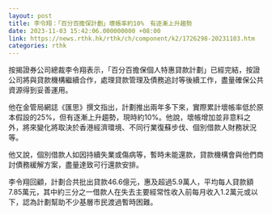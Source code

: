```yaml
---
layout: post
title: 李令翔：「百分百擔保計劃」壞帳率約10%　有逐漸上升趨勢
date: 2023-11-03 15:42:06.000000000 +08:00
link: https://news.rthk.hk/rthk/ch/component/k2/1726298-20231103.htm
categories: rthk
---
```


按揭證券公司總裁李令翔表示，「百分百擔保個人特惠貸款計劃」已經完結，按證公司將與貸款機構繼續合作，處理貸款管理及債務追討等後續工作，盡量確保公共資源得到妥善運用。

他在金管局網誌《匯思》撰文指出，計劃推出兩年多下來，實際累計壞帳率低於原本假設的25%，但有逐漸上升趨勢，現時約10%。他說，壞帳增加並非意料之外，將來變化將取決於香港經濟環境、不同行業復蘇步伐、個別借款人財務狀況等。

他又說，個別借款人如因持續失業或傷病等，暫時未能還款，貸款機構會與他們商討債務緩解方案，盡量達致可行還款安排。

李令翔回顧，計劃合共批出貸款46.6億元，惠及超過5.9萬人，平均每人貸款額7.85萬元，其中約三分之一借款人在失去主要經常性收入前每月收入1.2萬元或以下，認為計劃幫助不少基層市民渡過暫時困難。
